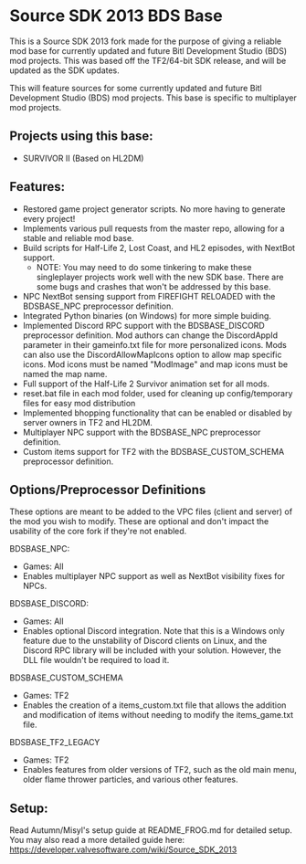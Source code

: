 # Source SDK 2013 BDS Base

This is a Source SDK 2013 fork made for the purpose of giving a reliable mod base for currently updated and future Bitl Development Studio (BDS) mod projects.
This was based off the TF2/64-bit SDK release, and will be updated as the SDK updates.

This will feature sources for some currently updated and future Bitl Development Studio (BDS) mod projects. 
This base is specific to multiplayer mod projects.

## Projects using this base:
- SURVIVOR II (Based on HL2DM)

## Features:
- Restored game project generator scripts. No more having to generate every project!
- Implements various pull requests from the master repo, allowing for a stable and reliable mod base.
- Build scripts for Half-Life 2, Lost Coast, and HL2 episodes, with NextBot support.
    - NOTE: You may need to do some tinkering to make these singleplayer projects work well with the new SDK base. There are some bugs and crashes that won't be addressed by this base.
- NPC NextBot sensing support from FIREFIGHT RELOADED with the BDSBASE_NPC preprocessor definition.
- Integrated Python binaries (on Windows) for more simple buiding.
- Implemented Discord RPC support with the BDSBASE_DISCORD preprocessor definition. Mod authors can change the DiscordAppId parameter in their gameinfo.txt file for more personalized icons. Mods can also use the DiscordAllowMapIcons option to allow map specific icons. Mod icons must be named "ModImage" and map icons must be named the map name.
- Full support of the Half-Life 2 Survivor animation set for all mods.
- reset.bat file in each mod folder, used for cleaning up config/temporary files for easy mod distribution
- Implemented bhopping functionality that can be enabled or disabled by server owners in TF2 and HL2DM.
- Multiplayer NPC support with the BDSBASE_NPC preprocessor definition.
- Custom items support for TF2 with the BDSBASE_CUSTOM_SCHEMA preprocessor definition.

## Options/Preprocessor Definitions
These options are meant to be added to the VPC files (client and server) of the mod you wish to modify.
These are optional and don't impact the usability of the core fork if they're not enabled.

BDSBASE_NPC: 
- Games: All
- Enables multiplayer NPC support as well as NextBot visibility fixes for NPCs.

BDSBASE_DISCORD: 
- Games: All
- Enables optional Discord integration. Note that this is a Windows only feature due to the unstability of Discord clients on Linux, and the Discord RPC library will be included with your solution. However, the DLL file wouldn't be required to load it.

BDSBASE_CUSTOM_SCHEMA
- Games: TF2
- Enables the creation of a items_custom.txt file that allows the addition and modification of items without needing to modify the items_game.txt file.

BDSBASE_TF2_LEGACY
- Games: TF2
- Enables features from older versions of TF2, such as the old main menu, older flame thrower particles, and various other features.

## Setup:
Read Autumn/Misyl's setup guide at README_FROG.md for detailed setup.
You may also read a more detailed guide here:
https://developer.valvesoftware.com/wiki/Source_SDK_2013